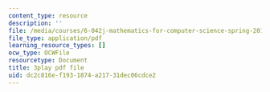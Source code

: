 ```yaml
---
content_type: resource
description: ''
file: /media/courses/6-042j-mathematics-for-computer-science-spring-2015/dc2c816ef1931874a21731dec06cdce2_c3qNBNl1h8g.pdf
file_type: application/pdf
learning_resource_types: []
ocw_type: OCWFile
resourcetype: Document
title: 3play pdf file
uid: dc2c816e-f193-1874-a217-31dec06cdce2
---
```


